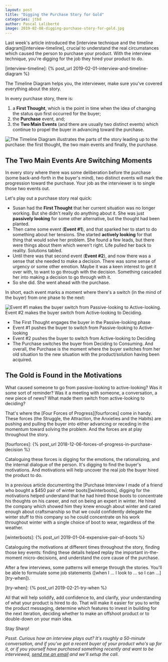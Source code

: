 ```yaml
---
layout: post
title: "Digging the Purchase Story for Gold"
categories: jtbd
author: Pascal Laliberté
image: 2019-02-08-digging-purchase-story-for-gold.jpg
---
```


Last week's article introduced the [interview technique and the timeline diagram][interview-timeline], crucial to understand the real circumstances which caused the person to purchase your product. With the interview technique, you're digging for the job they hired your product to do.

[interview-timeline]: {% post_url 2019-02-01-interview-and-timeline-diagram %}

The Timeline Diagram helps you, the interviewer, make sure you've covered everything about the story.

In every purchase story, there is:

1. a **First Thought**, which is the point in time when the idea of changing the status quo first occurred for the buyer;
2. the **Purchase** event, and;
3. the **Two Main Events** (and there are usually two distinct events) which continue to propel the buyer in advancing toward the purchase.

![The Timeline Diagram illustrates the parts of the story leading up to the purchase: the first thought, the two main events and finally, the purchase.](/assets/images/posts/2019-02-08-digging-purchase-story-for-gold-01.svg)

## The Two Main Events Are Switching Moments

In every story where there was some deliberation before the purchase (some back-and-forth in the buyer's mind), two distinct events will mark the progression toward the purchase. Your job as the interviewer is to single those two events out.

Let's play out a purchase story real quick:

* Susan had the **First Thought** that her current situation was no longer working. But she didn't really do anything about it. She was just **passively looking** for some other alternative, but the thought had been planted.
* Then came some event (**Event #1**), and that sparked her to start to do something about her tensions. She started **actively looking** for that thing that would solve her problem. She found a few leads, but there were things about them which weren't right. Life pulled her back to reality. Solutions tabled.
* Until there was that second event (**Event #2**), and now there was a sense that she needed to make a decision. There was some sense of urgency or some other emotion. Maybe it was a keen interest to get it over with, to want to go through with the decision. Something cascaded her into making a decision to go through with it.
* So she did. She went ahead with the purchase.

In short, each event marks a moment where there's a switch (in the mind of the buyer) from one phase to the next:

![Event #1 makes the buyer switch from Passive-looking to Active-looking. Event #2 makes the buyer switch from Active-looking to Deciding.](/assets/images/posts/2019-02-08-digging-purchase-story-for-gold-02.svg)

* The First Thought engages the buyer in the Passive-looking phase
* Event #1 pushes the buyer to switch from Passive-looking to Active-looking
* Event #2 pushes the buyer to switch from Active-looking to Deciding
* The Purchase switches the buyer from Deciding to Consuming. And overall, the Purchase is the moment where the buyer switches from her old situation to the new situation with the product/solution having been acquired.

## The Gold is Found in the Motivations

What caused someone to go from passive-looking to active-looking? Was it some sort of reminder? Was it a meeting with someone, a conversation, a new piece of news? What made them switch from active-looking to deciding?

That's where the [Four Forces of Progress][fourforces] come in handy. These forces (the Struggle, the Attraction, the Anxieties and the Habits) are pushing and pulling the buyer into either advancing or receding in the momentum toward solving the problem. And the forces are at play throughout the story.

[fourforces]: {% post_url 2018-12-06-forces-of-progress-in-purchase-decision %}

Cataloguing these forces is digging for the emotions, the rationalizing, and the internal dialogue of the person. It's digging to find the buyer's motivations. And motivations will help uncover the real job the buyer hired the product to do.

In a previous article documenting the [Purchase Interview I made of a friend who bought a $450 pair of winter boots][winterboots], digging for the motivations helped understand that he had hired those boots to concentrate his thoughts on his career, and not on being an expert in winter. He hired the company which showed him they knew enough about winter and cared enough about craftsmanship so that we could confidently delegate the winter stuff to this company so he could concentrate on his work throughout winter with a single choice of boot to wear, regardless of the weather. 

[winterboots]: {% post_url 2019-01-04-expensive-pair-of-boots %}

Cataloguing the motivations at different times throughout the story, finding those key events: finding these details helped replay the important in-the-moment micro-decisions, and understand the core cause of the purchase.

After a few interviews, some patterns will emerge through the stories. You'll be able to formulate some job statements ([when I ... I look to ... so I can ...][try-when]).

[try-when]: {% post_url 2019-02-21-try-when %}

All that will help solidify, add confidence to, and clarify, your understanding of what your product is hired to do. That will make it easier for you to write the product messaging, determine which features to invest in building for the next iteration, deciding whether to make an offshoot product or to double-down on your main idea.

Stay Sharp!

_Pssst. Curious how an interview plays out? It's roughly a 50-minute conversation, and if you've got a recent buyer of your product who's up for it, or if you yourself have purchased something recently and want to be interviewed, [send me an email](mailto:pascal@pascallaliberte.me) and we'll setup the call._
